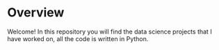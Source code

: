 # Overview 

Welcome! In this repository you will find the data science projects that I have worked on, all the code is written in Python. 

